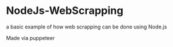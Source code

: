 # NodeJs-WebScrapping
a basic example of how web scrapping can be done using Node.js

Made via puppeteer
